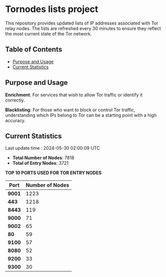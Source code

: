 # Tornodes lists project

This repository provides updated lists of IP addresses associated with Tor relay nodes. The lists are refreshed every 30 minutes to ensure they reflect the most current state of the Tor network.

## Table of Contents

- [Purpose and Usage](#purpose-and-usage)
- [Current Statistics](#current-statistics)


## Purpose and Usage

**Enrichment**: For services that wish to allow Tor traffic or identify it correctly.

**Blacklisting**: For those who want to block or control Tor traffic, understanding which IPs belong to Tor can be a starting point with a high accuracy.

## Current Statistics

Last update time : 2024-05-30 02:00:09 UTC

- **Total Number of Nodes**: 7818
- **Total of Entry Nodes**: 3721

**TOP 10 PORTS USED FOR TOR ENTRY NODES**

| **Port** | **Number of Nodes** |
|------|-----------------|
| **9001**   | 1223  |
| **443**   | 1218  |
| **8443**   | 119  |
| **9000**   | 71  |
| **9002**   | 65  |
| **80**   | 59  |
| **9100**   | 57  |
| **8080**   | 52  |
| **9200**   | 33  |
| **9300**   | 30  |

